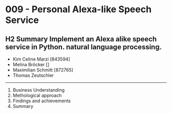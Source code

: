 # 009 - Personal Alexa-like Speech Service
## H2 Summary Implement an Alexa alike speech service in Python. natural language processing.


- Kim Celine Marzi [843594]
- Melina Bröcker []
- Maximilian Schmitt [872765]
- Thomas Zeutschler

- - - -

1) Business Understanding 
2) Methological approach
3) Findings and achievements
4) Summary



